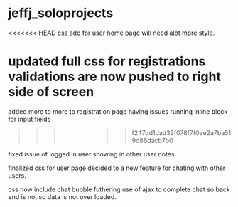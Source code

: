 # jeffj_soloprojects
<<<<<<< HEAD
css add for user home page will need alot more style. 

updated full css for registrations validations are now pushed to right side of screen 
=======
added more to more to registration page having issues running inline block for input fields
>>>>>>> f247dd1dad32f078f7f0ae2a7ba519d86dacb7b0

fixed issue of logged in user showing in other user notes. 

finalized css for user page decided to a new feature for chating with other users.
 
css now include chat bubble futhering use of ajax to complete chat so back end is not so data is not over loaded. 